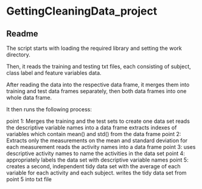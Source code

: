 GettingCleaningData_project
===========================

## Readme

The script starts with loading the required library and setting the work directory.

Then, it reads the training and testing txt files, each consisting of subject, class
label and feature variables data.

After reading the data into the respective data frame, it merges them into training 
and test data frames separately, then both data frames into one whole data frame.

It then runs the following process:

  point 1: Merges the training and the test sets to create one data set
  reads the descriptive variable names into a data frame
  extracts indexes of variables which contain mean() and std() from the data frame
  point 2: Extracts only the measurements on the mean and standard deviation for each       measurement
  reads the activity names into a data frame
  point 3: uses descriptive activity names to name the activities in the data set
  point 4: appropriately labels the data set with descriptive variable names 
  point 5: creates a second, independent tidy data set with the average of each                variable for 
  each activity and each subject.
  writes the tidy data set from point 5 into txt file




